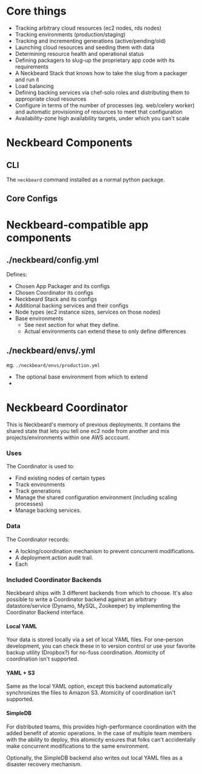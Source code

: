 
# Core things

* Tracking arbitrary cloud resources (ec2 nodes, rds nodes)
* Tracking environments (production/staging)
* Tracking and incrementing generations (active/pending/old)
* Launching cloud resources and seeding them with data
* Determining resource health and operational status
* Defining packagers to slug-up the proprietary app code with its requirements
* A Neckbeard Stack that knows how to take the slug from a packager and run it
* Load balancing
* Defining backing services via chef-solo roles and distributing them to appropriate cloud resources
* Configure in terms of the number of processes (eg. web/celery worker) and automatic provisioning of resources to meet that configuration
* Availability-zone high availability targets, under which you can't scale

# Neckbeard Components

## CLI

The `neckbeard` command installed as a normal python package.

## Core Configs

# Neckbeard-compatible app components

## ./neckbeard/config.yml

Defines:

* Chosen App Packager and its configs
* Chosen Coordinator its configs
* Neckbeard Stack and its configs
* Additional backing services and their configs
* Node types (ec2 instance sizes, services on those nodes)
* Base environments
  * See next section for what they define.
  * Actual environments can extend these to only define differences

## ./neckbeard/envs/<name>.yml

eg. `./neckbeard/envs/production.yml`

* The optional base environment from which to extend
*
# Neckbeard Coordinator

This is Neckbeard's memory of previous deployments.
It contains the shared state
that lets you tell one ec2 node from another
and mix projects/environments
within one AWS acccount.

### Uses

The Coordinator is used to:

* Find existing nodes of certain types
* Track environments
* Track generations
* Manage the shared configuration environment (including scaling processes)
* Manage backing services.

### Data

The Coordinator records:

* A locking/coordination mechanism to prevent concurrent modifications.
* A deployment action audit trail.
* Each

### Included Coordinator Backends

Neckbeard ships with 3 different backends from which to choose.
It's also possible to write a Coordinator backend
against an arbitrary datastore/service
(Dynamo, MySQL, Zookeeper)
by implementing the Coordinator Backend interface.

#### Local YAML

Your data is stored locally via a set of local YAML files.
For one-person development,
you can check these in to version control
or use your favorite backup utility (Dropbox?)
for no-fuss coordination.
Atomicity of coordination isn't supported.

#### YAML + S3

Same as the local YAML option,
except this backend automatically synchronizes the files
to Amazon S3.
Atomicity of coordination isn't supported.

#### SimpleDB

For distributed teams,
this provides high-performance coordination
with the added benefit of atomic operations.
In the case of multiple team members with the ability to deploy,
this atomicity ensures that folks can't
accidentally make concurrent modifications
to the same environment.

Optionally,
the SimpleDB backend also writes out local YAML files
as a disaster recovery mechanism.
